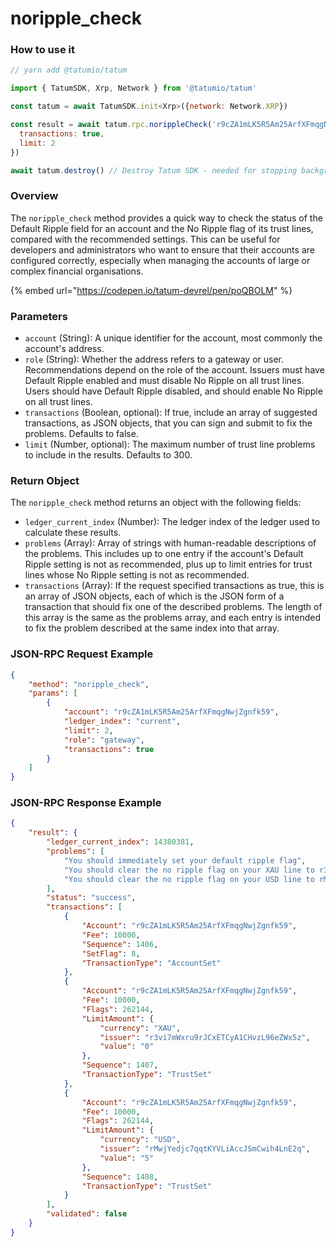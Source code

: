 # noripple\_check

### How to use it

```javascript
// yarn add @tatumio/tatum

import { TatumSDK, Xrp, Network } from '@tatumio/tatum'

const tatum = await TatumSDK.init<Xrp>({network: Network.XRP})

const result = await tatum.rpc.norippleCheck('r9cZA1mLK5R5Am25ArfXFmqgNwjZgnfk59', 'gateway', {
  transactions: true,
  limit: 2
})

await tatum.destroy() // Destroy Tatum SDK - needed for stopping background jobs
```

### Overview

The `noripple_check` method provides a quick way to check the status of the Default Ripple field for an account and the No Ripple flag of its trust lines, compared with the recommended settings. This can be useful for developers and administrators who want to ensure that their accounts are configured correctly, especially when managing the accounts of large or complex financial organisations.

{% embed url="https://codepen.io/tatum-devrel/pen/poQBOLM" %}

### Parameters

* `account` (String): A unique identifier for the account, most commonly the account's address.
* `role` (String): Whether the address refers to a gateway or user. Recommendations depend on the role of the account. Issuers must have Default Ripple enabled and must disable No Ripple on all trust lines. Users should have Default Ripple disabled, and should enable No Ripple on all trust lines.
* `transactions` (Boolean, optional): If true, include an array of suggested transactions, as JSON objects, that you can sign and submit to fix the problems. Defaults to false.
* `limit` (Number, optional): The maximum number of trust line problems to include in the results. Defaults to 300.

### Return Object

The `noripple_check` method returns an object with the following fields:

* `ledger_current_index` (Number): The ledger index of the ledger used to calculate these results.
* `problems` (Array): Array of strings with human-readable descriptions of the problems. This includes up to one entry if the account's Default Ripple setting is not as recommended, plus up to limit entries for trust lines whose No Ripple setting is not as recommended.
* `transactions` (Array): If the request specified transactions as true, this is an array of JSON objects, each of which is the JSON form of a transaction that should fix one of the described problems. The length of this array is the same as the problems array, and each entry is intended to fix the problem described at the same index into that array.

### JSON-RPC Request Example

```json
{
    "method": "noripple_check",
    "params": [
        {
            "account": "r9cZA1mLK5R5Am25ArfXFmqgNwjZgnfk59",
            "ledger_index": "current",
            "limit": 2,
            "role": "gateway",
            "transactions": true
        }
    ]
}
```

### JSON-RPC Response Example

```json
{
    "result": {
        "ledger_current_index": 14380381,
        "problems": [
            "You should immediately set your default ripple flag",
            "You should clear the no ripple flag on your XAU line to r3vi7mWxru9rJCxETCyA1CHvzL96eZWx5z",
            "You should clear the no ripple flag on your USD line to rMwjYedjc7qqtKYVLiAccJSmCwih4LnE2q"
        ],
        "status": "success",
        "transactions": [
            {
                "Account": "r9cZA1mLK5R5Am25ArfXFmqgNwjZgnfk59",
                "Fee": 10000,
                "Sequence": 1406,
                "SetFlag": 8,
                "TransactionType": "AccountSet"
            },
            {
                "Account": "r9cZA1mLK5R5Am25ArfXFmqgNwjZgnfk59",
                "Fee": 10000,
                "Flags": 262144,
                "LimitAmount": {
                    "currency": "XAU",
                    "issuer": "r3vi7mWxru9rJCxETCyA1CHvzL96eZWx5z",
                    "value": "0"
                },
                "Sequence": 1407,
                "TransactionType": "TrustSet"
            },
            {
                "Account": "r9cZA1mLK5R5Am25ArfXFmqgNwjZgnfk59",
                "Fee": 10000,
                "Flags": 262144,
                "LimitAmount": {
                    "currency": "USD",
                    "issuer": "rMwjYedjc7qqtKYVLiAccJSmCwih4LnE2q",
                    "value": "5"
                },
                "Sequence": 1408,
                "TransactionType": "TrustSet"
            }
        ],
        "validated": false
    }
}
```
